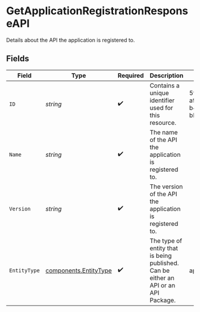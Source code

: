 # GetApplicationRegistrationResponseAPI

Details about the API the application is registered to.


## Fields

| Field                                                                               | Type                                                                                | Required                                                                            | Description                                                                         | Example                                                                             |
| ----------------------------------------------------------------------------------- | ----------------------------------------------------------------------------------- | ----------------------------------------------------------------------------------- | ----------------------------------------------------------------------------------- | ----------------------------------------------------------------------------------- |
| `ID`                                                                                | *string*                                                                            | :heavy_check_mark:                                                                  | Contains a unique identifier used for this resource.                                | 5f9fd312-a987-4628-b4c5-bb4f4fddd5f7                                                |
| `Name`                                                                              | *string*                                                                            | :heavy_check_mark:                                                                  | The name of the API the application is registered to.                               |                                                                                     |
| `Version`                                                                           | *string*                                                                            | :heavy_check_mark:                                                                  | The version of the API the application is registered to.                            |                                                                                     |
| `EntityType`                                                                        | [components.EntityType](../../models/components/entitytype.md)                      | :heavy_check_mark:                                                                  | The type of entity that is being published. Can be either an API or an API Package. | api                                                                                 |